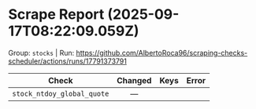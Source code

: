 # Scrape Report (2025-09-17T08:22:09.059Z)

Group: `stocks`  |  Run: https://github.com/AlbertoRoca96/scraping-checks-scheduler/actions/runs/17791373791

| Check | Changed | Keys | Error |
|---|:---:|:--|:--|
| `stock_ntdoy_global_quote` | — |  |  |
